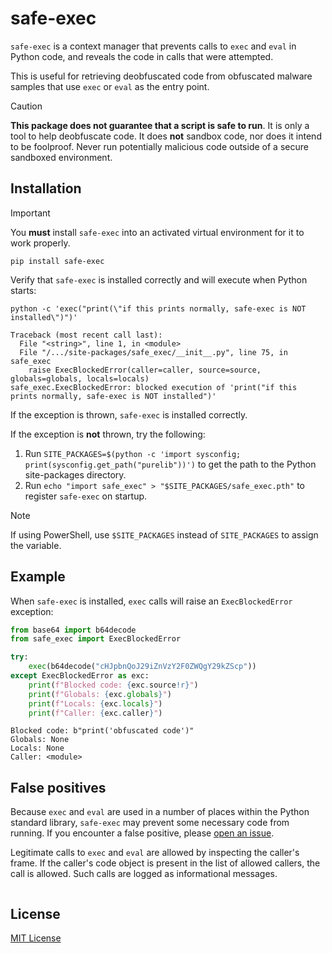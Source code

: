# safe-exec

`safe-exec` is a context manager that prevents calls to `exec` and `eval` in Python code, and reveals the code in calls that were attempted.

This is useful for retrieving deobfuscated code from obfuscated malware samples that use `exec` or `eval` as the entry point.

> [!CAUTION]
> **This package does not guarantee that a script is safe to run**. It is only a tool to help deobfuscate code. It does **not** sandbox code, nor does it intend to be foolproof. Never run potentially malicious code outside of a secure sandboxed environment.

## Installation

> [!IMPORTANT]
> You **must** install `safe-exec` into an activated virtual environment for it to work properly.

```shell
pip install safe-exec
```

Verify that `safe-exec` is installed correctly and will execute when Python starts:

```shell
python -c 'exec("print(\"if this prints normally, safe-exec is NOT installed\")")'
```

```text
Traceback (most recent call last):
  File "<string>", line 1, in <module>
  File "/.../site-packages/safe_exec/__init__.py", line 75, in safe_exec
    raise ExecBlockedError(caller=caller, source=source, globals=globals, locals=locals)
safe_exec.ExecBlockedError: blocked execution of 'print("if this prints normally, safe-exec is NOT installed")'
```

If the exception is thrown, `safe-exec` is installed correctly.

If the exception is **not** thrown, try the following:

1. Run `SITE_PACKAGES=$(python -c 'import sysconfig; print(sysconfig.get_path("purelib"))')` to get the path to the Python site-packages directory.
2. Run `echo "import safe_exec" > "$SITE_PACKAGES/safe_exec.pth"` to register `safe-exec` on startup.

> [!NOTE]
> If using PowerShell, use `$SITE_PACKAGES` instead of `SITE_PACKAGES` to assign the variable.

## Example

When `safe-exec` is installed, `exec` calls will raise an `ExecBlockedError` exception:

```python
from base64 import b64decode
from safe_exec import ExecBlockedError

try:
    exec(b64decode("cHJpbnQoJ29iZnVzY2F0ZWQgY29kZScp"))
except ExecBlockedError as exc:
    print(f"Blocked code: {exc.source!r}")
    print(f"Globals: {exc.globals}")
    print(f"Locals: {exc.locals}")
    print(f"Caller: {exc.caller}")
```

```text
Blocked code: b"print('obfuscated code')"
Globals: None
Locals: None
Caller: <module>
```

## False positives

Because `exec` and `eval` are used in a number of places within the Python standard library, `safe-exec` may prevent some necessary code from running. If you encounter a false positive, please [open an issue](https://github.com/lemonyte/safe-exec/issues).

Legitimate calls to `exec` and `eval` are allowed by inspecting the caller's frame. If the caller's code object is present in the list of allowed callers, the call is allowed. Such calls are logged as informational messages.

```python

```

## License

[MIT License](LICENSE.txt)
